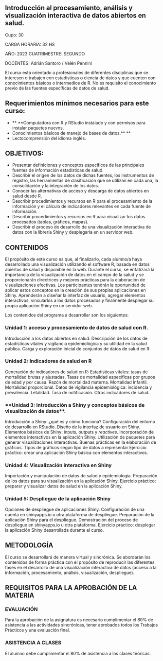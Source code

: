 <!-- Yay, no errors, warnings, or alerts! -->

<h2>
    Introducción al procesamiento, análisis y visualización interactiva de datos abiertos en salud.</h2>


<p>Cupo: 30

<p>CARGA HORARIA: 32 HS

<p>AÑO: 2023	CUATRIMESTRE: SEGUNDO

<p>DOCENTES: Adrián Santoro / Velén Pennini

El curso está orientado a profesionales de diferentes disciplinas que se interesen o trabajen con estadísticas o ciencia de datos y que cuenten con conocimientos básicos o intermedios de R. No es requisito el conocimiento previo de las fuentes específicas de datos de salud.

<h2>Requerimientos mínimos necesarios para este curso:</h2>




* ** **Computadora con R y RStudio instalado y con permisos para instalar paquetes nuevos.
* Conocimientos básicos de manejo de bases de datos.** **
* Lectocomprensión del idioma inglés.

<h2>OBJETIVOS:</h2>




* Presentar definiciones y conceptos específicos de las principales fuentes de información estadísticas de salud.
* Describir el origen de los datos de dichas fuentes, los instrumentos de registro, las herramientas de clasificación que se utilizan en cada una, la consolidación y la integración de los datos.
* Conocer las alternativas de acceso y descarga de datos abiertos en salud desde R.
* Describir procedimientos y recursos en R para el procesamiento de la información y el cálculo de indicadores relevantes en cada fuente de información. 
* Describir procedimientos y recursos en R para visualizar los datos procesados (tablas, gráficos, mapas).
* Describir el proceso de desarrollo de una visualización interactiva de datos con la librería Shiny y desplegarla en un servidor web.

<h2>CONTENIDOS</h2>


El propósito de este curso es que, al finalizarlo, cada alumno/a haya desarrollado una visualización utilizando el software R, basada en datos abiertos de salud y disponible en la web. Durante el curso, se enfatizará la importancia de la visualización de datos en el campo de la salud y se proporcionarán directrices y mejores prácticas para la elaboración de visualizaciones efectivas. Los participantes tendrán la oportunidad de aplicar estos conceptos en la creación de sus propias aplicaciones en Shiny. Aprenderán a diseñar la interfaz de usuario, agregar elementos interactivos, vincularlos a los datos procesados y finalmente desplegar su propia aplicación Shiny en un servidor web.

Los contenidos del programa a desarrollar son los siguientes:

<h3>Unidad 1: acceso y procesamiento de datos de salud con R.</h3>


Introducción a los datos abiertos en salud. Descripción de los datos de estadísticas vitales y vigilancia epidemiológica y su utilidad en la salud pública. Carga y exploración inicial de conjuntos de datos de salud en R.

<h3>Unidad 2: Indicadores de salud en R</h3>


Generación de indicadores de salud en R: Estadísticas vitales: tasas de mortalidad brutas y ajustadas. Tasas de mortalidad específicas por grupos de edad y por causa. Razón de mortalidad materna. Mortalidad Infantil. Mortalidad proporcional. Datos de vigilancia epidemiológica: incidencia y prevalencia. Letalidad. Tasa de notificación. Otros indicadores de salud.

<h3>
    **Unidad 3: Introducción a Shiny y conceptos básicos de visualización de datos**.</h3>


Introducción a Shiny: ¿qué es y cómo funciona? Configuración del entorno de desarrollo en RStudio. Diseño de la interfaz de usuario en Shiny. Elementos básicos de Shiny: inputs, outputs y _reactives_. Incorporación de elementos interactivos en la aplicación Shiny. Utilización de paquetes para generar visualizaciones interactivas.  Buenas prácticas en la elaboración de gráficos. Tipos de gráficos según tipo de datos a representar  Ejercicio práctico: crear una aplicación Shiny básica con elementos interactivos.

<h3>Unidad 4:  Visualización interactiva en Shiny</h3>


Importación y manipulación de datos de salud y epidemiología. Preparación de los datos para su visualización en la aplicación Shiny. Ejercicio práctico: preparar y visualizar datos de salud en la aplicación Shiny.

<h3>Unidad 5:  Despliegue de la aplicación Shiny</h3>


Opciones de despliegue de aplicaciones Shiny. Configuración de una cuenta en shinyapps.io u otra plataforma de despliegue. Preparación de la aplicación Shiny para el despliegue. Demostración del proceso de despliegue en shinyapps.io u otra plataforma. Ejercicio práctico: desplegar la aplicación Shiny desarrollada durante el curso.

<h2>METODOLOGÍA</h2>


El curso se desarrollará de manera virtual y sincrónica. Se abordarán los contenidos de forma práctica con el propósito de reproducir las diferentes fases en el desarrollo de una visualización interactiva de datos (acceso a la información, procesamiento, análisis, visualización, despliegue).

<h2>REQUISITOS PARA LA APROBACIÓN DE LA MATERIA  </h2>


<h3>EVALUACIÓN</h3>


Para la aprobación de la asignatura es necesario cumplimentar el 80% de asistencia a las actividades sincrónicas, tener aprobados todos los Trabajos Prácticos y una evaluación final.

<h3>ASISTENCIA A CLASES</h3>


El alumno debe cumplimentar el 80% de asistencia a las clases teóricas.
